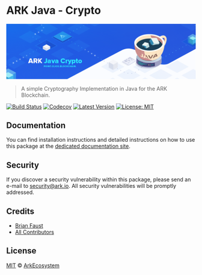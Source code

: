 # ARK Java - Crypto

<p align="center">
    <img src="https://github.com/ArkEcosystem/java-crypto/blob/master/banner.png" />
</p>

> A simple Cryptography Implementation in Java for the ARK Blockchain.

[![Build Status](https://badgen.now.sh/travis/ArkEcosystem/java-crypto)](https://badgen.now.sh/travis/ArkEcosystem/java-crypto)
[![Codecov](https://badgen.now.sh/codecov/c/github/arkecosystem/java-crypto)](https://codecov.io/gh/arkecosystem/java-crypto)
[![Latest Version](https://badgen.now.sh/github/release/ArkEcosystem/java-crypto)](https://github.com/ArkEcosystem/java-crypto/releases)
[![License: MIT](https://badgen.now.sh/badge/license/MIT/green)](https://opensource.org/licenses/MIT)

## Documentation

You can find installation instructions and detailed instructions on how to use this package at the [dedicated documentation site](https://docs.ark.io/developers/sdk/cryptography/java.html).

## Security

If you discover a security vulnerability within this package, please send an e-mail to security@ark.io. All security vulnerabilities will be promptly addressed.

## Credits

- [Brian Faust](https://github.com/faustbrian)
- [All Contributors](../../../../contributors)

## License

[MIT](LICENSE) © [ArkEcosystem](https://ark.io)

